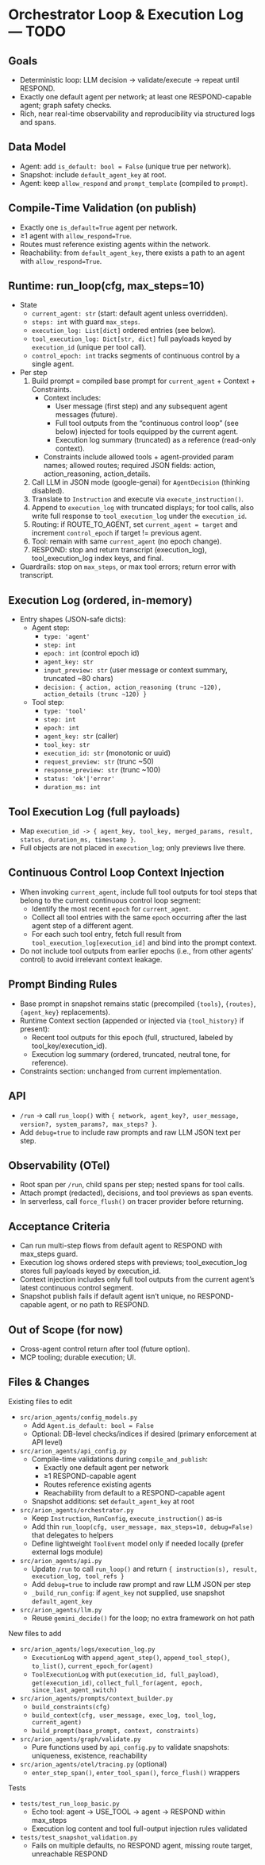 # Orchestrator Loop & Execution Log — TODO

## Goals
- Deterministic loop: LLM decision → validate/execute → repeat until RESPOND.
- Exactly one default agent per network; at least one RESPOND-capable agent; graph safety checks.
- Rich, near real-time observability and reproducibility via structured logs and spans.

## Data Model
- Agent: add `is_default: bool = False` (unique true per network).
- Snapshot: include `default_agent_key` at root.
- Agent: keep `allow_respond` and `prompt_template` (compiled to `prompt`).

## Compile-Time Validation (on publish)
- Exactly one `is_default=True` agent per network.
- ≥1 agent with `allow_respond=True`.
- Routes must reference existing agents within the network.
- Reachability: from `default_agent_key`, there exists a path to an agent with `allow_respond=True`.

## Runtime: run_loop(cfg, max_steps=10)
- State
  - `current_agent: str` (start: default agent unless overridden).
  - `steps: int` with guard `max_steps`.
  - `execution_log: List[dict]` ordered entries (see below).
  - `tool_execution_log: Dict[str, dict]` full payloads keyed by `execution_id` (unique per tool call).
  - `control_epoch: int` tracks segments of continuous control by a single agent.
- Per step
  1) Build prompt = compiled base prompt for `current_agent` + Context + Constraints.
     - Context includes:
       - User message (first step) and any subsequent agent messages (future).
       - Full tool outputs from the “continuous control loop” (see below) injected for tools equipped by the current agent.
       - Execution log summary (truncated) as a reference (read-only context).
     - Constraints include allowed tools + agent-provided param names; allowed routes; required JSON fields: action, action_reasoning, action_details.
  2) Call LLM in JSON mode (google-genai) for `AgentDecision` (thinking disabled).
  3) Translate to `Instruction` and execute via `execute_instruction()`.
  4) Append to `execution_log` with truncated displays; for tool calls, also write full response to `tool_execution_log` under the `execution_id`.
  5) Routing: if ROUTE_TO_AGENT, set `current_agent = target` and increment `control_epoch` if target != previous agent.
  6) Tool: remain with same `current_agent` (no epoch change).
  7) RESPOND: stop and return transcript (execution_log), tool_execution_log index keys, and final.
- Guardrails: stop on `max_steps`, or max tool errors; return error with transcript.

## Execution Log (ordered, in-memory)
- Entry shapes (JSON-safe dicts):
  - Agent step:
    - `type: 'agent'`
    - `step: int`
    - `epoch: int` (control epoch id)
    - `agent_key: str`
    - `input_preview: str` (user message or context summary, truncated ~80 chars)
    - `decision: { action, action_reasoning (trunc ~120), action_details (trunc ~120) }`
  - Tool step:
    - `type: 'tool'`
    - `step: int`
    - `epoch: int`
    - `agent_key: str` (caller)
    - `tool_key: str`
    - `execution_id: str` (monotonic or uuid)
    - `request_preview: str` (trunc ~50)
    - `response_preview: str` (trunc ~100)
    - `status: 'ok'|'error'`
    - `duration_ms: int`

## Tool Execution Log (full payloads)
- Map `execution_id -> { agent_key, tool_key, merged_params, result, status, duration_ms, timestamp }`.
- Full objects are not placed in `execution_log`; only previews live there.

## Continuous Control Loop Context Injection
- When invoking `current_agent`, include full tool outputs for tool steps that belong to the current continuous control loop segment:
  - Identify the most recent `epoch` for `current_agent`.
  - Collect all tool entries with the same `epoch` occurring after the last agent step of a different agent.
  - For each such tool entry, fetch full result from `tool_execution_log[execution_id]` and bind into the prompt context.
- Do not include tool outputs from earlier epochs (i.e., from other agents’ control) to avoid irrelevant context leakage.

## Prompt Binding Rules
- Base prompt in snapshot remains static (precompiled `{tools}`, `{routes}`, `{agent_key}` replacements).
- Runtime Context section (appended or injected via `{tool_history}` if present):
  - Recent tool outputs for this epoch (full, structured, labeled by tool_key/execution_id).
  - Execution log summary (ordered, truncated, neutral tone, for reference).
- Constraints section: unchanged from current implementation.

## API
- `/run` → call `run_loop()` with `{ network, agent_key?, user_message, version?, system_params?, max_steps? }`.
- Add `debug=true` to include raw prompts and raw LLM JSON text per step.

## Observability (OTel)
- Root span per `/run`, child spans per step; nested spans for tool calls.
- Attach prompt (redacted), decisions, and tool previews as span events.
- In serverless, call `force_flush()` on tracer provider before returning.

## Acceptance Criteria
- Can run multi-step flows from default agent to RESPOND with max_steps guard.
- Execution log shows ordered steps with previews; tool_execution_log stores full payloads keyed by execution_id.
- Context injection includes only full tool outputs from the current agent’s latest continuous control segment.
- Snapshot publish fails if default agent isn’t unique, no RESPOND-capable agent, or no path to RESPOND.

## Out of Scope (for now)
- Cross-agent control return after tool (future option).
- MCP tooling; durable execution; UI.

## Files & Changes

Existing files to edit
- `src/arion_agents/config_models.py`
  - Add `Agent.is_default: bool = False`
  - Optional: DB-level checks/indices if desired (primary enforcement at API level)
- `src/arion_agents/api_config.py`
  - Compile-time validations during `compile_and_publish`:
    - Exactly one default agent per network
    - ≥1 RESPOND-capable agent
    - Routes reference existing agents
    - Reachability from default to a RESPOND-capable agent
  - Snapshot additions: set `default_agent_key` at root
- `src/arion_agents/orchestrator.py`
  - Keep `Instruction`, `RunConfig`, `execute_instruction()` as-is
  - Add thin `run_loop(cfg, user_message, max_steps=10, debug=False)` that delegates to helpers
  - Define lightweight `ToolEvent` model only if needed locally (prefer external logs module)
- `src/arion_agents/api.py`
  - Update `/run` to call `run_loop()` and return `{ instruction(s), result, execution_log, tool_refs }`
  - Add `debug=true` to include raw prompt and raw LLM JSON per step
  - `_build_run_config`: if `agent_key` not supplied, use snapshot `default_agent_key`
- `src/arion_agents/llm.py`
  - Reuse `gemini_decide()` for the loop; no extra framework on hot path

New files to add
- `src/arion_agents/logs/execution_log.py`
  - `ExecutionLog` with `append_agent_step()`, `append_tool_step()`, `to_list()`, `current_epoch_for(agent)`
  - `ToolExecutionLog` with `put(execution_id, full_payload)`, `get(execution_id)`,
    `collect_full_for(agent, epoch, since_last_agent_switch)`
- `src/arion_agents/prompts/context_builder.py`
  - `build_constraints(cfg)`
  - `build_context(cfg, user_message, exec_log, tool_log, current_agent)`
  - `build_prompt(base_prompt, context, constraints)`
- `src/arion_agents/graph/validate.py`
  - Pure functions used by `api_config.py` to validate snapshots: uniqueness, existence, reachability
- `src/arion_agents/otel/tracing.py` (optional)
  - `enter_step_span()`, `enter_tool_span()`, `force_flush()` wrappers

Tests
- `tests/test_run_loop_basic.py`
  - Echo tool: agent → USE_TOOL → agent → RESPOND within max_steps
  - Execution log content and tool full-output injection rules validated
- `tests/test_snapshot_validation.py`
  - Fails on multiple defaults, no RESPOND agent, missing route target, unreachable RESPOND
